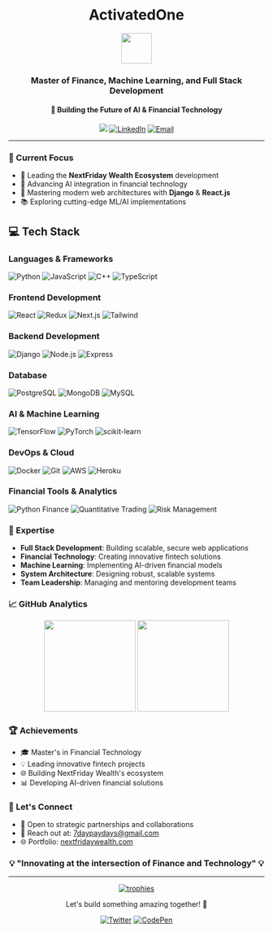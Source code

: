 # <div align="center">ActivatedOne</div>

<div align="center">
  <img src="https://s65-hzfi.freeconvert.com/task/65d289ccda5154f8baa6cd42/IMG-0846-removebg-preview.png" width="60">
  
  ### Master of Finance, Machine Learning, and Full Stack Development
  #### 🚀 Building the Future of AI & Financial Technology
  
  [![](https://img.shields.io/badge/🌐_Visit_Our_Website-NextFridayWealth-blue)](https://nextfridaywealth.com)
  [![LinkedIn](https://img.shields.io/badge/LinkedIn-Connect-blue?style=flat&logo=linkedin)](https://www.linkedin.com/in/aaron-aldana-a0147458)
  [![Email](https://img.shields.io/badge/Email-Contact-red?style=flat&logo=gmail)](mailto:7daypaydays@gmail.com)
</div>

---

### 🎯 Current Focus

- 🏢 Leading the **NextFriday Wealth Ecosystem** development
- 🌟 Advancing AI integration in financial technology
- 🔧 Mastering modern web architectures with **Django** & **React.js**
- 📚 Exploring cutting-edge ML/AI implementations

## 💻 Tech Stack

### Languages & Frameworks
![Python](https://img.shields.io/badge/Python-3776AB?style=for-the-badge&logo=python&logoColor=white)
![JavaScript](https://img.shields.io/badge/JavaScript-F7DF1E?style=for-the-badge&logo=javascript&logoColor=black)
![C++](https://img.shields.io/badge/C++-00599C?style=for-the-badge&logo=cplusplus&logoColor=white)
![TypeScript](https://img.shields.io/badge/TypeScript-007ACC?style=for-the-badge&logo=typescript&logoColor=white)

### Frontend Development
![React](https://img.shields.io/badge/React-20232A?style=for-the-badge&logo=react&logoColor=61DAFB)
![Redux](https://img.shields.io/badge/Redux-593D88?style=for-the-badge&logo=redux&logoColor=white)
![Next.js](https://img.shields.io/badge/Next.js-000000?style=for-the-badge&logo=nextdotjs&logoColor=white)
![Tailwind](https://img.shields.io/badge/Tailwind_CSS-38B2AC?style=for-the-badge&logo=tailwind-css&logoColor=white)

### Backend Development
![Django](https://img.shields.io/badge/Django-092E20?style=for-the-badge&logo=django&logoColor=white)
![Node.js](https://img.shields.io/badge/Node.js-339933?style=for-the-badge&logo=nodedotjs&logoColor=white)
![Express](https://img.shields.io/badge/Express.js-000000?style=for-the-badge&logo=express&logoColor=white)

### Database
![PostgreSQL](https://img.shields.io/badge/PostgreSQL-316192?style=for-the-badge&logo=postgresql&logoColor=white)
![MongoDB](https://img.shields.io/badge/MongoDB-4EA94B?style=for-the-badge&logo=mongodb&logoColor=white)
![MySQL](https://img.shields.io/badge/MySQL-005C84?style=for-the-badge&logo=mysql&logoColor=white)

### AI & Machine Learning
![TensorFlow](https://img.shields.io/badge/TensorFlow-FF6F00?style=for-the-badge&logo=tensorflow&logoColor=white)
![PyTorch](https://img.shields.io/badge/PyTorch-EE4C2C?style=for-the-badge&logo=pytorch&logoColor=white)
![scikit-learn](https://img.shields.io/badge/scikit--learn-F7931E?style=for-the-badge&logo=scikit-learn&logoColor=white)

### DevOps & Cloud
![Docker](https://img.shields.io/badge/Docker-2CA5E0?style=for-the-badge&logo=docker&logoColor=white)
![Git](https://img.shields.io/badge/Git-F05032?style=for-the-badge&logo=git&logoColor=white)
![AWS](https://img.shields.io/badge/AWS-232F3E?style=for-the-badge&logo=amazon-aws&logoColor=white)
![Heroku](https://img.shields.io/badge/Heroku-430098?style=for-the-badge&logo=heroku&logoColor=white)

### Financial Tools & Analytics
![Python Finance](https://img.shields.io/badge/Financial_Analysis-3776AB?style=for-the-badge&logo=python&logoColor=white)
![Quantitative Trading](https://img.shields.io/badge/Quantitative_Trading-091C2B?style=for-the-badge&logo=bitcoin&logoColor=white)
![Risk Management](https://img.shields.io/badge/Risk_Management-384C60?style=for-the-badge&logo=line&logoColor=white)

### 🌟 Expertise

- **Full Stack Development**: Building scalable, secure web applications
- **Financial Technology**: Creating innovative fintech solutions
- **Machine Learning**: Implementing AI-driven financial models
- **System Architecture**: Designing robust, scalable systems
- **Team Leadership**: Managing and mentoring development teams

### 📈 GitHub Analytics

<div align="center">
  <img height="180em" src="https://github-readme-stats.vercel.app/api?username=ActivateLLC&show_icons=true&theme=radical&include_all_commits=true&count_private=true"/>
  <img height="180em" src="https://github-readme-stats.vercel.app/api/top-langs/?username=ActivateLLC&layout=compact&langs_count=8&theme=radical"/>
</div>

### 🏆 Achievements

- 🎓 Master's in Financial Technology
- 💡 Leading innovative fintech projects
- 🌐 Building NextFriday Wealth's ecosystem
- 📊 Developing AI-driven financial solutions

### 🤝 Let's Connect

- 💼 Open to strategic partnerships and collaborations
- 📧 Reach out at: 7daypaydays@gmail.com
- 🌐 Portfolio: [nextfridaywealth.com](https://nextfridaywealth.com)

<div align="center">
  <h3>💡 "Innovating at the intersection of Finance and Technology" 💡</h3>
</div>

---

<div align="center">
  <a href="https://github.com/ryo-ma/github-profile-trophy">
    <img src="https://github-profile-trophy.vercel.app/?username=ActivateLLC&theme=onedark&row=1&column=6" alt="trophies"/>
  </a>
</div>

<div align="center">
  <p>Let's build something amazing together! 🚀</p>
  
  [![Twitter](https://img.shields.io/badge/Twitter-Follow-1DA1F2?style=flat&logo=twitter)](https://twitter.com/capcart)
  [![CodePen](https://img.shields.io/badge/CodePen-Follow-000000?style=flat&logo=codepen)](https://codepen.io/ActivatedOne)
</div>